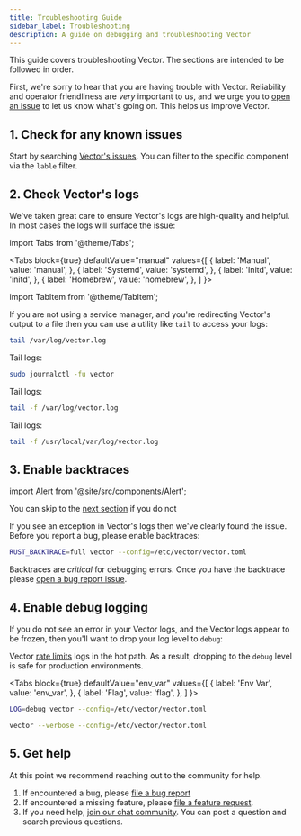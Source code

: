 ```yaml
---
title: Troubleshooting Guide
sidebar_label: Troubleshooting
description: A guide on debugging and troubleshooting Vector
---
```


This guide covers troubleshooting Vector. The sections are intended to be
followed in order.

First, we're sorry to hear that you are having trouble with Vector. Reliability
and operator friendliness are _very_ important to us, and we urge you to
[open an issue][urls.new_bug_report] to let us know what's going on. This helps
us improve Vector.

## 1. Check for any known issues

Start by searching [Vector's issues][urls.vector_issues]. You can filter
to the specific component via the `lable` filter.

## 2. Check Vector's logs

We've taken great care to ensure Vector's logs are high-quality and helpful.
In most cases the logs will surface the issue:

import Tabs from '@theme/Tabs';

<Tabs
  block={true}
  defaultValue="manual"
  values={[
    { label: 'Manual', value: 'manual', },
    { label: 'Systemd', value: 'systemd', },
    { label: 'Initd', value: 'initd', },
    { label: 'Homebrew', value: 'homebrew', },
  ]
}>

import TabItem from '@theme/TabItem';

<TabItem value="manual">

If you are not using a service manager, and you're redirecting Vector's
output to a file then you can use a utility like `tail` to access your logs:

```bash
tail /var/log/vector.log
```

</TabItem>
<TabItem value="systemd">

Tail logs:

```bash
sudo journalctl -fu vector
```

</TabItem>
<TabItem value="initd">

Tail logs:

```bash
tail -f /var/log/vector.log
```

</TabItem>
<TabItem value="homebrew">

Tail logs:

```bash
tail -f /usr/local/var/log/vector.log
```

</TabItem>
</Tabs>

## 3. Enable backtraces

import Alert from '@site/src/components/Alert';

<Alert type="info">

You can skip to the [next section](#3-enable-debug-logging) if you do not

</Alert>

If you see an exception in Vector's logs then we've clearly found the issue.
Before you report a bug, please enable backtraces:

```bash
RUST_BACKTRACE=full vector --config=/etc/vector/vector.toml
```

Backtraces are _critical_ for debugging errors. Once you have the backtrace
please [open a bug report issue][urls.new_bug_report].

## 4. Enable debug logging

If you do not see an error in your Vector logs, and the Vector logs appear
to be frozen, then you'll want to drop your log level to `debug`:

<Alert type="info">

Vector [rate limits][docs.monitoring#rate-limiting] logs in the hot path.
As a result, dropping to the `debug` level is safe for production environments.

</Alert>

<Tabs
  block={true}
  defaultValue="env_var"
  values={[
    { label: 'Env Var', value: 'env_var', },
    { label: 'Flag', value: 'flag', },
  ]
}>

<TabItem value="env_var">

```bash
LOG=debug vector --config=/etc/vector/vector.toml
```

</TabItem>
<TabItem value="flag">

```bash
vector --verbose --config=/etc/vector/vector.toml
```

</TabItem>
</Tabs>

## 5. Get help

At this point we recommend reaching out to the community for help.

1. If encountered a bug, please [file a bug report][urls.new_bug_report]
2. If encountered a missing feature, please [file a feature request][urls.new_feature_request].
3. If you need help, [join our chat community][urls.vector_chat]. You can post a question and search previous questions.


[docs.monitoring#rate-limiting]: /docs/administration/monitoring#rate-limiting
[urls.new_bug_report]: https://github.com/timberio/vector/issues/new?labels=Type%3A+Bug
[urls.new_feature_request]: https://github.com/timberio/vector/issues/new?labels=Type%3A+New+Feature
[urls.vector_chat]: https://chat.vector.dev
[urls.vector_issues]: https://github.com/timberio/vector/issues
